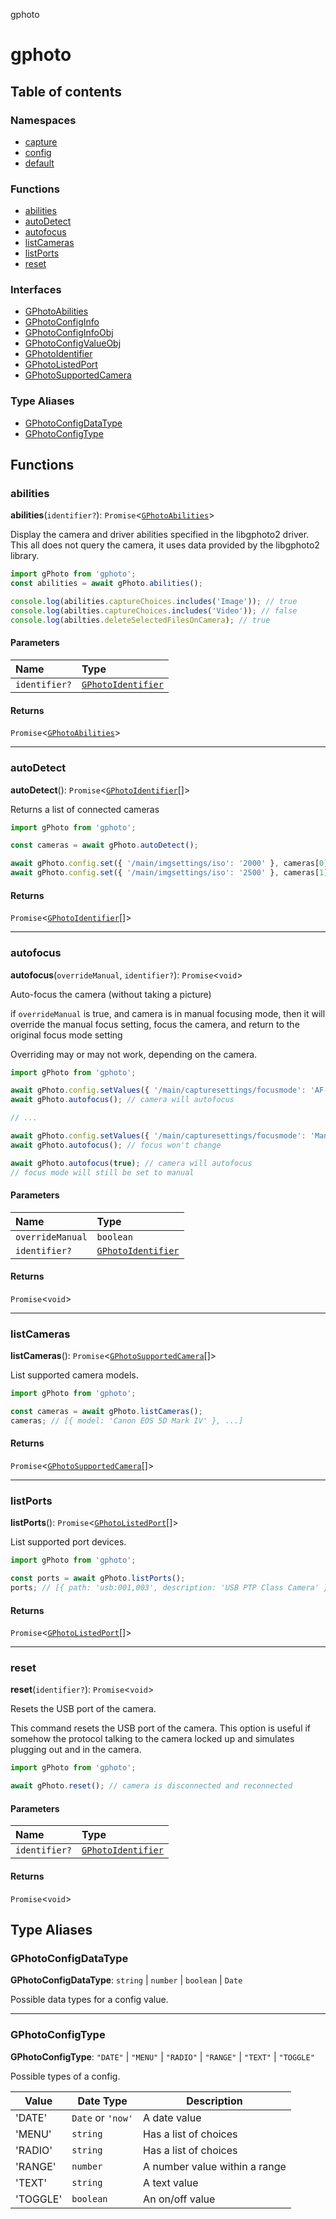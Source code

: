 gphoto

# gphoto

## Table of contents

### Namespaces

- [capture](modules/capture.md)
- [config](modules/config.md)
- [default](modules/default.md)

### Functions

- [abilities](API.md#abilities)
- [autoDetect](API.md#autodetect)
- [autofocus](API.md#autofocus)
- [listCameras](API.md#listcameras)
- [listPorts](API.md#listports)
- [reset](API.md#reset)

### Interfaces

- [GPhotoAbilities](interfaces/GPhotoAbilities.md)
- [GPhotoConfigInfo](interfaces/GPhotoConfigInfo.md)
- [GPhotoConfigInfoObj](interfaces/GPhotoConfigInfoObj.md)
- [GPhotoConfigValueObj](interfaces/GPhotoConfigValueObj.md)
- [GPhotoIdentifier](interfaces/GPhotoIdentifier.md)
- [GPhotoListedPort](interfaces/GPhotoListedPort.md)
- [GPhotoSupportedCamera](interfaces/GPhotoSupportedCamera.md)

### Type Aliases

- [GPhotoConfigDataType](API.md#gphotoconfigdatatype)
- [GPhotoConfigType](API.md#gphotoconfigtype)

## Functions

### abilities

**abilities**(`identifier?`): `Promise`<[`GPhotoAbilities`](interfaces/GPhotoAbilities.md)\>

Display the camera and driver abilities specified in the libgphoto2 driver.
This all does not query the camera, it uses data provided by the libgphoto2 library.

```ts
import gPhoto from 'gphoto';
const abilities = await gPhoto.abilities();

console.log(abilities.captureChoices.includes('Image')); // true
console.log(abilties.captureChoices.includes('Video')); // false
console.log(abilties.deleteSelectedFilesOnCamera); // true
```

#### Parameters

| Name | Type |
| :------ | :------ |
| `identifier?` | [`GPhotoIdentifier`](interfaces/GPhotoIdentifier.md) |

#### Returns

`Promise`<[`GPhotoAbilities`](interfaces/GPhotoAbilities.md)\>

___

### autoDetect

**autoDetect**(): `Promise`<[`GPhotoIdentifier`](interfaces/GPhotoIdentifier.md)[]\>

Returns a list of connected cameras

```ts
import gPhoto from 'gphoto';

const cameras = await gPhoto.autoDetect();

await gPhoto.config.set({ '/main/imgsettings/iso': '2000' }, cameras[0]);
await gPhoto.config.set({ '/main/imgsettings/iso': '2500' }, cameras[1]);
```

#### Returns

`Promise`<[`GPhotoIdentifier`](interfaces/GPhotoIdentifier.md)[]\>

___

### autofocus

**autofocus**(`overrideManual`, `identifier?`): `Promise`<`void`\>

Auto-focus the camera (without taking a picture)

if `overrideManual` is true, and camera is in manual focusing mode, then it will override the manual focus setting, focus the camera, and return to the original focus mode setting

Overriding may or may not work, depending on the camera.

```ts
import gPhoto from 'gphoto';

await gPhoto.config.setValues({ '/main/capturesettings/focusmode': 'AF-C' }, true); // sets camera to auto focus (continuous) mode
await gPhoto.autofocus(); // camera will autofocus

// ...

await gPhoto.config.setValues({ '/main/capturesettings/focusmode': 'Manual' }, true); // sets camera to manual focus mode
await gPhoto.autofocus(); // focus won't change

await gPhoto.autofocus(true); // camera will autofocus
// focus mode will still be set to manual

```

#### Parameters

| Name | Type |
| :------ | :------ |
| `overrideManual` | `boolean` |
| `identifier?` | [`GPhotoIdentifier`](interfaces/GPhotoIdentifier.md) |

#### Returns

`Promise`<`void`\>

___

### listCameras

**listCameras**(): `Promise`<[`GPhotoSupportedCamera`](interfaces/GPhotoSupportedCamera.md)[]\>

List supported camera models.

```ts
import gPhoto from 'gphoto';

const cameras = await gPhoto.listCameras();
cameras; // [{ model: 'Canon EOS 5D Mark IV' }, ...]
```

#### Returns

`Promise`<[`GPhotoSupportedCamera`](interfaces/GPhotoSupportedCamera.md)[]\>

___

### listPorts

**listPorts**(): `Promise`<[`GPhotoListedPort`](interfaces/GPhotoListedPort.md)[]\>

List supported port devices.

```ts
import gPhoto from 'gphoto';

const ports = await gPhoto.listPorts();
ports; // [{ path: 'usb:001,003', description: 'USB PTP Class Camera' }, ...]
```

#### Returns

`Promise`<[`GPhotoListedPort`](interfaces/GPhotoListedPort.md)[]\>

___

### reset

**reset**(`identifier?`): `Promise`<`void`\>

Resets the USB port of the camera.

This command resets the USB port of the camera.
This option is useful if somehow the protocol talking to the camera locked up
and simulates plugging out and in the camera.

```ts
import gPhoto from 'gphoto';

await gPhoto.reset(); // camera is disconnected and reconnected
```

#### Parameters

| Name | Type |
| :------ | :------ |
| `identifier?` | [`GPhotoIdentifier`](interfaces/GPhotoIdentifier.md) |

#### Returns

`Promise`<`void`\>

## Type Aliases

### GPhotoConfigDataType

 **GPhotoConfigDataType**: `string` \| `number` \| `boolean` \| `Date`

Possible data types for a config value.

___

### GPhotoConfigType

 **GPhotoConfigType**: ``"DATE"`` \| ``"MENU"`` \| ``"RADIO"`` \| ``"RANGE"`` \| ``"TEXT"`` \| ``"TOGGLE"``

Possible types of a config.

| Value    | Date Type         | Description                   |
| -------- | ----------------- | ----------------------------- |
| 'DATE'   | `Date` or `'now'` | A date value                  |
| 'MENU'   | `string`          | Has a list of choices         |
| 'RADIO'  | `string`          | Has a list of choices         |
| 'RANGE'  | `number`          | A number value within a range |
| 'TEXT'   | `string`          | A text value                  |
| 'TOGGLE' | `boolean`         | An on/off value               |
